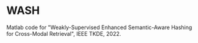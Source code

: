 # WASH
Matlab code for "Weakly-Supervised Enhanced Semantic-Aware Hashing for Cross-Modal Retrieval", IEEE TKDE, 2022.
